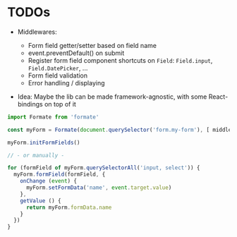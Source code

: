 # TODOs

- Middlewares:
  - Form field getter/setter based on field name
  - event.preventDefault() on submit
  - Register form field component shortcuts on `Field`: `Field.input`, `Field.DatePicker`, ...
  - Form field validation
  - Error handling / displaying

- Idea: Maybe the lib can be made framework-agnostic, with some React-bindings on top of it


```js
import Formate from 'formate'

const myForm = Formate(document.querySelector('form.my-form'), [ middleware ])

myForm.initFormFields()

// - or manually -

for (formField of myForm.querySelectorAll('input, select')) {
  myForm.formField(formField, {
    onChange (event) {
      myForm.setFormData('name', event.target.value)
    },
    getValue () {
      return myForm.formData.name
    }
  })
}
```
